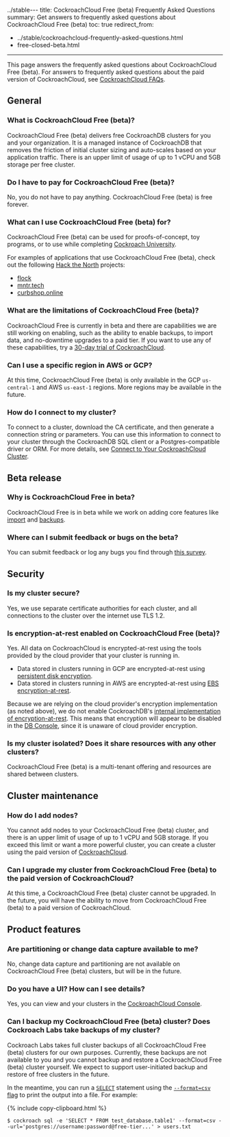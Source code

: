 ../stable---
title: CockroachCloud Free (beta) Frequently Asked Questions
summary: Get answers to frequently asked questions about CockroachCloud Free (beta)
toc: true
redirect_from:
- ../stable/cockroachcloud-frequently-asked-questions.html
- free-closed-beta.html
---

This page answers the frequently asked questions about CockroachCloud Free (beta). For answers to frequently asked questions about the paid version of CockroachCloud, see [CockroachCloud FAQs](frequently-asked-questions.html).

## General

### What is CockroachCloud Free (beta)?

CockroachCloud Free (beta) delivers free CockroachDB clusters for you and your organization. It is a managed instance of CockroachDB that removes the friction of initial cluster sizing and auto-scales based on your application traffic. There is an upper limit of usage of up to 1 vCPU and 5GB storage per free cluster.

### Do I have to pay for CockroachCloud Free (beta)?

No, you do not have to pay anything. CockroachCloud Free (beta) is free forever.

### What can I use CockroachCloud Free (beta) for?

CockroachCloud Free (beta) can be used for proofs-of-concept, toy programs, or to use while completing [Cockroach University](https://www.cockroachlabs.com/cockroach-university/).

For examples of applications that use CockroachCloud Free (beta), check out the following [Hack the North](https://hackthenorth.com/) projects:

- [flock](https://devpost.com/software/flock-figure-out-what-film-to-watch-with-friends)
- [mntr.tech](https://devpost.com/software/mntr-tech)
- [curbshop.online](https://devpost.com/software/curbshop-online)

### What are the limitations of CockroachCloud Free (beta)?

CockroachCloud Free is currently in beta and there are capabilities we are still working on enabling, such as the ability to enable backups, to import data, and no-downtime upgrades to a paid tier. If you want to use any of these capabilities, try a [30-day trial of CockroachCloud](quickstart-trial-cluster.html).

### Can I use a specific region in AWS or GCP?

At this time, CockroachCloud Free (beta) is only available in the GCP `us-central-1` and AWS `us-east-1` regions. More regions may be available in the future.

### How do I connect to my cluster?

To connect to a cluster, download the CA certificate, and then generate a connection string or parameters. You can use this information to connect to your cluster through the CockroachDB SQL client or a Postgres-compatible driver or ORM. For more details, see [Connect to Your CockroachCloud Cluster](connect-to-your-cluster.html).

## Beta release

### Why is CockroachCloud Free in beta?

CockroachCloud Free is in beta while we work on adding core features like [import](../stable/import.html) and [backups](backups-page.html).

### Where can I submit feedback or bugs on the beta?

You can submit feedback or log any bugs you find through [this survey](https://cockroachlabs.typeform.com/to/gvCcF14q).

## Security

### Is my cluster secure?

Yes, we use separate certificate authorities for each cluster, and all connections to the cluster over the internet use TLS 1.2.

### Is encryption-at-rest enabled on CockroachCloud Free (beta)?

Yes. All data on CockroachCloud is encrypted-at-rest using the tools provided by the cloud provider that your cluster is running in.

- Data stored in clusters running in GCP are encrypted-at-rest using [persistent disk encryption](https://cloud.google.com/compute/docs/disks#pd_encryption).
- Data stored in clusters running in AWS are encrypted-at-rest using [EBS encryption-at-rest](https://docs.aws.amazon.com/AWSEC2/latest/UserGuide/EBSEncryption.html).

Because we are relying on the cloud provider's encryption implementation (as noted above), we do not enable CockroachDB's [internal implementation of encryption-at-rest](../stable/encryption.html#encryption-at-rest-enterprise). This means that encryption will appear to be disabled in the [DB Console](../stable/ui-overview.html), since it is unaware of cloud provider encryption.

### Is my cluster isolated? Does it share resources with any other clusters?

CockroachCloud Free (beta) is a multi-tenant offering and resources are shared between clusters.

## Cluster maintenance

### How do I add nodes?

You cannot add nodes to your CockroachCloud Free (beta) cluster, and there is an upper limit of usage of up to 1 vCPU and 5GB storage. If you exceed this limit or want a more powerful cluster, you can create a cluster using the paid version of [CockroachCloud](create-your-cluster.html).

### Can I upgrade my cluster from CockroachCloud Free (beta) to the paid version of CockroachCloud?

At this time, a CockroachCloud Free (beta) cluster cannot be upgraded. In the future, you will have the ability to move from CockroachCloud Free (beta) to a paid version of CockroachCloud.

## Product features

### Are partitioning or change data capture available to me?

No, change data capture and partitioning are not available on CockroachCloud Free (beta) clusters, but will be in the future.

### Do you have a UI? How can I see details?

Yes, you can view and your clusters in the [CockroachCloud Console](https://cockroachlabs.cloud/).

### Can I backup my CockroachCloud Free (beta) cluster? Does Cockroach Labs take backups of my cluster?

Cockroach Labs takes full cluster backups of all CockroachCloud Free (beta) clusters for our own purposes. Currently, these backups are not available to you and you cannot backup and restore a CockroachCloud Free (beta) cluster yourself. We expect to support user-initiated backup and restore of free clusters in the future.

In the meantime, you can run a [`SELECT`](../stable/select.html) statement using the [`--format=csv` flag](../stable/cockroach-sql.html#general) to print the output into a file. For example:

{% include copy-clipboard.html %}
~~~
$ cockroach sql -e 'SELECT * FROM test_database.table1' --format=csv --url='postgres://username:password@free-tier...' > users.txt
~~~
